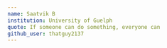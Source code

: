 ```yaml
---
name: Saatvik B
institution: University of Guelph
quote: If someone can do something, everyone can
github_user: thatguy2137
---
```

